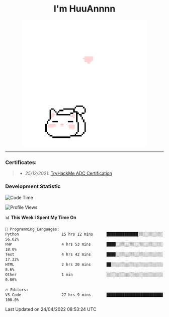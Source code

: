 <h1 align='center'>I'm HuuAnnnn</h1>
<p align="center">
 <img src="cat_intro.gif" />
</p>

___

### Certificates:
>- *25/12/2021*: [TryHackMe ADC Certification](https://tryhackme-certificates.s3-eu-west-1.amazonaws.com/THM-HKVVJOIWJA.png)


### Development Statistic

<!--START_SECTION:waka-->
![Code Time](http://img.shields.io/badge/Code%20Time-114%20hrs%205%20mins-blue)

![Profile Views](http://img.shields.io/badge/Profile%20Views-18-blue)

📊 **This Week I Spent My Time On** 

```text
💬 Programming Languages: 
Python                   15 hrs 12 mins      ██████████████░░░░░░░░░░░   56.02% 
PHP                      4 hrs 53 mins       ████░░░░░░░░░░░░░░░░░░░░░   18.0% 
Text                     4 hrs 42 mins       ████░░░░░░░░░░░░░░░░░░░░░   17.32% 
HTML                     2 hrs 20 mins       ██░░░░░░░░░░░░░░░░░░░░░░░   8.6% 
Other                    1 min               ░░░░░░░░░░░░░░░░░░░░░░░░░   0.06%

🔥 Editors: 
VS Code                  27 hrs 9 mins       █████████████████████████   100.0%

```


 Last Updated on 24/04/2022 08:53:24 UTC
<!--END_SECTION:waka-->
